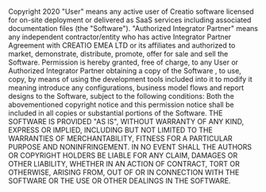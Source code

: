 Copyright 2020 <CREATIO EMEA LTD>
"User" means any active user of Creatio software licensed for on-site deployment or delivered as SaaS services including associated documentation files (the "Software").
"Authorized Integrator Partner" means any independent contractor/entity who has active Integrator Partner Agreement with CREATIO EMEA LTD or its affiliates and authorized to market, demonstrate, distribute, promote, offer for sale and sell the Software.
Permission is hereby granted, free of charge, to any User or Authorized Integrator Partner obtaining a copy of the Software , to use, copy, by means of using the development tools included into it to modify it meaning introduce any configurations, business model flows and report designs to the Software, subject to the following conditions:
Both the abovementioned copyright notice and this permission notice shall be included in all copies or substantial portions of the Software.
THE SOFTWARE IS PROVIDED "AS IS", WITHOUT WARRANTY OF ANY KIND, EXPRESS OR IMPLIED, INCLUDING BUT NOT LIMITED TO THE WARRANTIES OF MERCHANTABILITY, FITNESS FOR A PARTICULAR PURPOSE AND NONINFRINGEMENT. IN NO EVENT SHALL THE AUTHORS OR COPYRIGHT HOLDERS BE LIABLE FOR ANY CLAIM, DAMAGES OR OTHER LIABILITY, WHETHER IN AN ACTION OF CONTRACT, TORT OR OTHERWISE, ARISING FROM, OUT OF OR IN CONNECTION WITH THE SOFTWARE OR THE USE OR OTHER DEALINGS IN THE SOFTWARE.